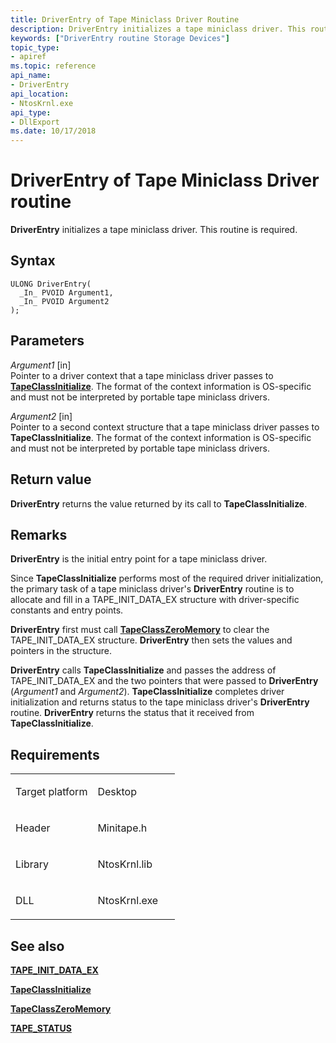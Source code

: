 ```yaml
---
title: DriverEntry of Tape Miniclass Driver Routine
description: DriverEntry initializes a tape miniclass driver. This routine is required.
keywords: ["DriverEntry routine Storage Devices"]
topic_type:
- apiref
ms.topic: reference
api_name:
- DriverEntry
api_location:
- NtosKrnl.exe
api_type:
- DllExport
ms.date: 10/17/2018
---
```


# DriverEntry of Tape Miniclass Driver routine


**DriverEntry** initializes a tape miniclass driver. This routine is required.

## Syntax

```ManagedCPlusPlus
ULONG DriverEntry(
  _In_ PVOID Argument1,
  _In_ PVOID Argument2
);
```

## Parameters

*Argument1* \[in\]  
Pointer to a driver context that a tape miniclass driver passes to [**TapeClassInitialize**](/windows-hardware/drivers/ddi/minitape/nf-minitape-tapeclassinitialize). The format of the context information is OS-specific and must not be interpreted by portable tape miniclass drivers.

*Argument2* \[in\]  
Pointer to a second context structure that a tape miniclass driver passes to **TapeClassInitialize**. The format of the context information is OS-specific and must not be interpreted by portable tape miniclass drivers.

## Return value

**DriverEntry** returns the value returned by its call to **TapeClassInitialize**.

## Remarks

**DriverEntry** is the initial entry point for a tape miniclass driver.

Since **TapeClassInitialize** performs most of the required driver initialization, the primary task of a tape miniclass driver's **DriverEntry** routine is to allocate and fill in a TAPE\_INIT\_DATA\_EX structure with driver-specific constants and entry points.

**DriverEntry** first must call [**TapeClassZeroMemory**](/windows-hardware/drivers/ddi/minitape/nf-minitape-tapeclasszeromemory) to clear the TAPE\_INIT\_DATA\_EX structure. **DriverEntry** then sets the values and pointers in the structure.

**DriverEntry** calls **TapeClassInitialize** and passes the address of TAPE\_INIT\_DATA\_EX and the two pointers that were passed to **DriverEntry** (*Argument1* and *Argument2*). **TapeClassInitialize** completes driver initialization and returns status to the tape miniclass driver's **DriverEntry** routine. **DriverEntry** returns the status that it received from **TapeClassInitialize**.

## Requirements

<table>
<colgroup>
<col width="50%" />
<col width="50%" />
</colgroup>
<tbody>
<tr class="odd">
<td align="left"><p>Target platform</p></td>
<td align="left">Desktop</td>
</tr>
<tr class="even">
<td align="left"><p>Header</p></td>
<td align="left">Minitape.h</td>
</tr>
<tr class="odd">
<td align="left"><p>Library</p></td>
<td align="left">NtosKrnl.lib</td>
</tr>
<tr class="even">
<td align="left"><p>DLL</p></td>
<td align="left">NtosKrnl.exe</td>
</tr>
</tbody>
</table>

## <span id="see_also"></span>See also


[**TAPE\_INIT\_DATA\_EX**](/windows-hardware/drivers/ddi/minitape/ns-minitape-_tape_init_data_ex)

[**TapeClassInitialize**](/windows-hardware/drivers/ddi/minitape/nf-minitape-tapeclassinitialize)

[**TapeClassZeroMemory**](/windows-hardware/drivers/ddi/minitape/nf-minitape-tapeclasszeromemory)

[**TAPE\_STATUS**](/windows-hardware/drivers/ddi/minitape/ne-minitape-_tape_status)

 

